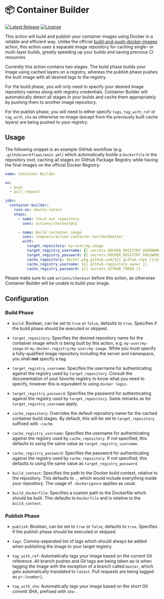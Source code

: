 # :package: Container Builder

[![Latest Release](https://img.shields.io/github/v/release/snapserv/action-container-builder)](https://github.com/snapserv/action-container-builder/releases)
[![License](https://img.shields.io/github/license/snapserv/action-container-builder)](https://github.com/snapserv/action-container-builder/blob/master/LICENSE)

This action will build and publish your container images using Docker in
a reliable and efficient way. Unlike the official
[build-and-push-docker-images](https://github.com/marketplace/actions/build-and-push-docker-images)
action, this action uses a separate image repository for caching single-
or multi-layer builds, greatly speeding up your builds and saving
precious CI resources.

Currently this action contains two stages. The build phase builds your
image using cached layers on a registry, whereas the publish phase
pushes the built image with all desired tags to the registry.

For the build phase, you will only need to specify your desired image
repository names along with registry credentials. Container Builder will
automatically detect all stages in your builds and cache them
appropriately by pushing them to another image repository.

For the publish phase, you will need to either specify `tags`,
`tag_with_ref` or `tag_with_sha` as otherwise no image (except from the
previously built cache layers) are being pushed to your registry.

## Usage

The following snippet is an example GitHub workflow (e.g.
`.github/workflows/main.yml`) which automatically builds a `Dockerfile`
in the repository root, caching all stages on GitHub Package Registry
while having the final images on the official Docker Registry:

```yaml
name: Container Builder

on:
  - push
  - pull_request

jobs:
  container-builder:
    runs-on: ubuntu-latest
    steps:
      - name: Check out repository
        uses: actions/checkout@v2

      - name: Build container image
        uses: snapserv/action-container-builder@master
        with:
          target_repository: my-user/my-image
          target_registry_username: {{ secrets.DOCKER_REGISTRY_USERNAME }}
          target_registry_password: {{ secrets.DOCKER_REGISTRY_PASSWORD }}
          cache_repository: docker.pkg.github.com/${{ github.repo }}/my-image
          cache_registry_username: ${{ github.repository_owner }}
          cache_registry_password: ${{ secrets.GITHUB_TOKEN }}
```

Please make sure to use `actions/checkout` before this action, as
otherwise Container Builder will be unable to build your image.

## Configuration

### Build Phase

- `build`: Boolean, can be set to `true` or `false`, defaults to `true`.
  Specifies if the build phase should be executed or skipped.

- `target_repository`: Specifies the desired repository name for the
  container image which is being built by this action, e.g.
  `my-user/my-image` or `my.docker.registry/my-user/my-image`. While you
  must specify a fully-qualified image repository including the server
  and namespace, you shall **not** specify a tag.

- `target_registry_username`: Specifies the username for authenticating
  against the registry used by `target_repository`. Consult the
  documentation of your favorite registry to know what you need to
  specify, however this is equivalent to using `docker login`.

- `target_registry_password`: Specifies the password for authenticating
  against the registry used by `target_repository`. Same remarks as for
  `target_registry_username` apply.

- `cache_repository`: Overrides the default repository name for the
  cached container build stages. By default, this will be set to
  `target_repository` suffixed with `-cache`.

- `cache_registry_username`: Specifies the username for authenticating
  against the registry used by `cache_repository`. If not specified,
  this defaults to using the same value as `target_registry_username`.

- `cache_registry_password`: Specifies the password for authenticating
  against the registry used by `cache_repository`. If not specified,
  this defaults to using the same value as `target_registry_password`.

- `build_context`: Specifies the path to the Docker build context,
  relative to the repository. This defaults to `.`, which would include
  everything inside your repository. The usage of `.dockerignore`
  applies as usual.

- `build_dockerfile`: Specifies a custom path to the Dockerfile which
  should be built. This defaults to `Dockerfile` and is relative to the
  `build_context`.

### Publish Phase

- `publish`: Boolean, can be set to `true` or `false`, defaults to
  `true`. Specifies if the publish phase should be executed or skipped.

- `tags`: Comma-separated list of tags which should always be added when
  publishing the image to your target registry.

- `tag_with_ref`: Automatically tags your image based on the current Git
  reference. All branch pushes and Git tags are being taken as-is when
  tagging the image with the exception of a branch called `master`,
  which gets automatically translated to `latest`. Pull requests are
  being tagged as `pr-{number}`.

- `tag_with_sha`: Automatically tags your image based on the short Git
  commit SHA, prefixed with `sha-`.

